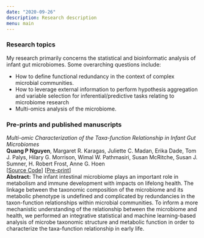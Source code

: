 ```yaml
---
date: "2020-09-26"
description: Research description
menu: main
---
```


### Research topics  
My research primarily concerns the statistical and bioinformatic analysis of infant gut microbiomes. Some overarching questions include:  
* How to define functional redundancy in the context of complex microbial communities.
* How to leverage external information to perform hypothesis aggregation and variable selection for inferential/predictive tasks relating to microbiome research 
* Multi-omics analysis of the microbiome.   

### Pre-prints and published manuscripts  

*Multi-omic Characterization of the Taxa-function Relationship in Infant Gut Microbiomes*  
**Quang P Nguyen**, Margaret R. Karagas, Juliette C. Madan, Erika Dade, Tom J. Palys, Hilary G. Morrison, Wimal W. Pathmasiri, Susan McRitche, Susan J. Sumner, H. Robert Frost, Anne G. Hoen  
[[Source Code](https://github.com/qpmnguyen/infant_metabolome_microbiome)] [[Pre-print](https://www.researchsquare.com/article/rs-79308/v1)]     
**Abstract:** The infant intestinal microbiome plays an important role in metabolism and immune development with impacts on lifelong health. The linkage between the taxonomic composition of the microbiome and its metabolic phenotype is undefined and complicated by redundancies in the taxon-function relationships within microbial communities. To inform a more mechanistic understanding of the relationship between the microbiome and health, we performed an integrative statistical and machine learning-based analysis of microbe taxonomic structure and metabolic function in order to characterize the taxa-function relationship in early life.



